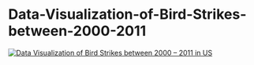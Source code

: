 # Data-Visualization-of-Bird-Strikes-between-2000-2011
<div class='tableauPlaceholder' id='viz1629565181011' style='position: relative'><noscript><a href='#'><img alt='Data Visualization of Bird Strikes between 2000 – 2011 in US ' src='https:&#47;&#47;public.tableau.com&#47;static&#47;images&#47;Bi&#47;BirdStrikesinUSbetween2000-2011&#47;DataVisualizationofBirdStrikesbetween20002011inUS&#47;1_rss.png' style='border: none' /></a></noscript><object class='tableauViz'  style='display:none;'><param name='host_url' value='https%3A%2F%2Fpublic.tableau.com%2F' /> <param name='embed_code_version' value='3' /> <param name='site_root' value='' /><param name='name' value='BirdStrikesinUSbetween2000-2011&#47;DataVisualizationofBirdStrikesbetween20002011inUS' /><param name='tabs' value='no' /><param name='toolbar' value='yes' /><param name='static_image' value='https:&#47;&#47;public.tableau.com&#47;static&#47;images&#47;Bi&#47;BirdStrikesinUSbetween2000-2011&#47;DataVisualizationofBirdStrikesbetween20002011inUS&#47;1.png' /> <param name='animate_transition' value='yes' /><param name='display_static_image' value='yes' /><param name='display_spinner' value='yes' /><param name='display_overlay' value='yes' /><param name='display_count' value='yes' /><param name='language' value='en-US' /></object></div>                <script type='text/javascript'>                    var divElement = document.getElementById('viz1629565181011');                    var vizElement = divElement.getElementsByTagName('object')[0];                    if ( divElement.offsetWidth > 800 ) { vizElement.style.width='1269px';vizElement.style.height='1781px';} else if ( divElement.offsetWidth > 500 ) { vizElement.style.width='1269px';vizElement.style.height='1781px';} else { vizElement.style.width='100%';vizElement.style.height='3227px';}                     var scriptElement = document.createElement('script');                    scriptElement.src = 'https://public.tableau.com/javascripts/api/viz_v1.js';                    vizElement.parentNode.insertBefore(scriptElement, vizElement);                </script>
